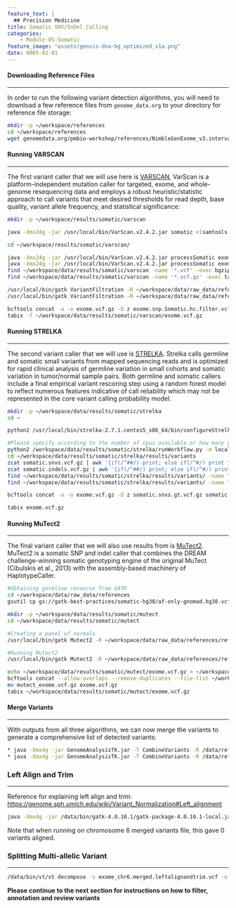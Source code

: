 ```yaml
---
feature_text: |
  ## Precision Medicine
title: Somatic SNV/InDel Calling
categories:
    - Module-05-Somatic
feature_image: "assets/genvis-dna-bg_optimized_v1a.png"
date: 0005-02-01
---
```


#### Downloading Reference Files
__________________________  
In order to run the following variant detection algorithms, you will need to download a few reference files from `genome_data.org` to your directory for reference file storage:

```bash
mkdir -p ~/workspace/references
cd ~/workspace/references
wget genomedata.org/pmbio-workshop/references/NimbleGenExome_v3.interval_list
```

#### Running VARSCAN
__________________________  

The first variant caller that we will use here is [VARSCAN](http://varscan.sourceforge.net/), VarScan is a platform-independent mutation caller for targeted, exome, and whole-genome resequencing data and employs a robust heuristic/statistic approach to call variants that meet desired thresholds for read depth, base quality, variant allele frequency, and statistical significance:
```bash
mkdir -p ~/workspace/results/somatic/varscan

java -Xmx24g -jar /usr/local/bin/VarScan.v2.4.2.jar somatic <(samtools mpileup -l ~/workspace/results/inputs/SeqCap_EZ_Exome_v3_hg38_primary_targets.v2.bed --no-BAQ -f ~/workspace/references/genome/GRCh38_full_analysis_set_plus_decoy_hla.fa ~/workspace/results/align/final/Exome_Norm_sorted_mrkdup_bqsr.bam ~/workspace/results/align/final/Exome_Tumor_sorted_mrkdup_bqsr.bam) ~/workspace/results/somatic/varscan/exome --mpileup 1 --output-vcf

cd ~/workspace/results/somatic/varscan/

java -Xmx24g -jar /usr/local/bin/VarScan.v2.4.2.jar processSomatic exome.snp.vcf exome.snp
java -Xmx24g -jar /usr/local/bin/VarScan.v2.4.2.jar processSomatic exome.indel.vcf exome.indel
find ~/workspace/data/results/somatic/varscan -name '*.vcf' -exec bgzip -f {} \;
find ~/workspace/data/results/somatic/varscan -name '*.vcf.gz' -exec tabix -f {} \;

/usr/local/bin/gatk VariantFiltration -R ~/workspace/data/raw_data/references/GRCh38_full_analysis_set_plus_decoy_hla.fa -V exome.snp.Somatic.vcf.gz --mask exome.snp.Somatic.hc.vcf.gz --mask-name "processSomatic" --filter-not-in-mask -O exome.snp.Somatic.hc.filter.vcf.gz
/usr/local/bin/gatk VariantFiltration -R ~/workspace/data/raw_data/references/GRCh38_full_analysis_set_plus_decoy_hla.fa -V exome.indel.Somatic.vcf.gz --mask exome.indel.Somatic.hc.vcf.gz --mask-name "processSomatic" --filter-not-in-mask -O exome.indel.Somatic.hc.filter.vcf.gz

bcftools concat -a -o exome.vcf.gz -O z exome.snp.Somatic.hc.filter.vcf.gz exome.indel.Somatic.hc.filter.vcf.gz
tabix -f ~/workspace/data/results/somatic/varscan/exome.vcf.gz
```

#### **Running STRELKA**
__________________________  
The second variant caller that we will use is [STRELKA](https://github.com/Illumina/strelka/blob/master/docs/userGuide/README.md). Strelka calls germline and somatic small variants from mapped sequencing reads and is optimized for rapid clinical analysis of germline variation in small cohorts and somatic variation in tumor/normal sample pairs. Both germline and somatic callers include a final empirical variant rescoring step using a random forest model to reflect numerous features indicative of call reliability which may not be represented in the core variant calling probability model.

```bash
mkdir -p ~/workspace/data/results/somatic/strelka
cd ~

python2 /usr/local/bin/strelka-2.7.1.centos5_x86_64/bin/configureStrelkaSomaticWorkflow.py --normalBam=/workspace/data/DNA_alignments/chr6+chr17/final/Exome_Norm_sorted_mrkdup_bqsr.bam --tumorBam=/workspace/data/DNA_alignments/chr6+chr17/final/Exome_Tumor_sorted_mrkdup_bqsr.bam --referenceFasta=/workspace/data/raw_data/references/ref_genome.fa --exome --runDir=/workspace/data/results/somatic/strelka

#Please specify according to the number of cpus available or how many you would like to allocate to this job. In this case, four were given.
python2 /workspace/data/results/somatic/strelka/runWorkflow.py -m local -j 4
cd ~/workspace/data/results/somatic/strelka/results/variants
zcat somatic.snvs.vcf.gz | awk '{if(/^##/) print; else if(/^#/) print "##FORMAT=<ID=GT,Number=1,Type=String,Description=\"Genotype\">\n"$0; else print $1"\t"$2"\t"$3"\t"$4"\t"$5"\t"$6"\t"$7"\t"$8"\tGT:"$9"\t./.:"$10"\t./.:"$11;}' - > somatic.snvs.gt.vcf
zcat somatic.indels.vcf.gz | awk '{if(/^##/) print; else if(/^#/) print "##FORMAT=<ID=GT,Number=1,Type=String,Description=\"Genotype\">\n"$0; else print $1"\t"$2"\t"$3"\t"$4"\t"$5"\t"$6"\t"$7"\t"$8"\tGT:"$9"\t./.:"$10"\t./.:"$11;}' - > somatic.indels.gt.vcf
find ~/workspace/data/results/somatic/strelka/results/variants/ -name "*.vcf" -exec bgzip -f {} \;
find ~/workspace/data/results/somatic/strelka/results/variants/ -name "*.vcf.gz" -exec tabix -f {} \;

bcftools concat -a -o exome.vcf.gz -O z somatic.snvs.gt.vcf.gz somatic.indels.gt.vcf.gz

tabix exome.vcf.gz
```

#### **Running MuTect2**
__________________________
The final variant caller that we will also use results from is [MuTect2](https://software.broadinstitute.org/gatk/documentation/tooldocs/3.8-0/org_broadinstitute_gatk_tools_walkers_cancer_m2_MuTect2.php). MuTect2 is a somatic SNP and indel caller that combines the DREAM challenge-winning somatic genotyping engine of the original MuTect (Cibulskis et al., 2013) with the assembly-based machinery of HaplotypeCaller.

```bash
#Obtaining germline resource from GATK
cd ~/workspace/data/raw_data/references
gsutil cp gs://gatk-best-practices/somatic-hg38/af-only-gnomad.hg38.vcf.gz ./

mkdir -p ~/workspace/data/results/somatic/mutect
cd ~/workspace/data/results/somatic/mutect

#Creating a panel of normals
/usr/local/bin/gatk Mutect2 -R ~/workspace/data/raw_data/references/ref_genome.fa -I ~/workspace/data/DNA_alignments/chr6+chr17/final/Exome_Norm_sorted_mrkdup_bqsr.bam -tumor-sample HCC1395BL_DNA -O Exome_Norm_PON.vcf.gz

#Running Mutect2
/usr/local/bin/gatk Mutect2 -R ~/workspace/data/raw_data/references/ref_genome.fa -I ~/workspace/data/DNA_alignments/chr6+chr17/final/Exome_Tumor_sorted_mrkdup_bqsr.bam -tumor HCC1395_DNA -I ~/workspace/data/DNA_alignments/chr6+chr17/final/Exome_Norm_sorted_mrkdup_bqsr.bam -normal HCC1395BL_DNA --germline-resource ~/workspace/data/raw_data/references/af-only-gnomad.hg38.vcf.gz --af-of-alleles-not-in-resource 0.00003125 --panel-of-normals ~/workspace/data/results/somatic/mutect/Exome_Norm_PON.vcf.gz -O ~/workspace/data/results/somatic/mutect/exome.vcf.gz -L chr6 -L chr17

echo ~/workspace/data/results/somatic/mutect/exome.vcf.gz > ~/workspace/data/results/somatic/mutect/exome_vcf.fof
bcftools concat --allow-overlaps --remove-duplicates --file-list ~/workspace/data/results/somatic/mutect/exome_vcf.fof --output-type z --output ~/workspace/data/results/somatic/mutect/mutect_exome.vcf.gz
mv mutect_exome.vcf.gz exome.vcf.gz
tabix ~/workspace/data/results/somatic/mutect/exome.vcf.gz
```

#### **Merge Variants**
__________________________
With outputs from all three algorithms, we can now merge the variants to generate a comprehensive list of detected variants:
```bash
* java -Xmx4g -jar GenomeAnalysisTK.jar -T CombineVariants -R /data/reference/GRCh38_full_analysis_set_plus_decoy_hla.fa -genotypeMergeOptions UNIQUIFY --variant:varscan /data/varscan/exome.vcf.gz --variant:strelka /data/strelka/exome.vcf.gz --variant:mutect /data/mutect/exome.vcf.gz -o /data/exome.unique.vcf.gz
* java -Xmx4g -jar GenomeAnalysisTK.jar -T CombineVariants -R /data/reference/GRCh38_full_analysis_set_plus_decoy_hla.fa -genotypeMergeOptions PRIORITIZE --rod_priority_list mutect,varscan,strelka --variant:varscan /data/varscan/exome.vcf.gz --variant:strelka strelka/exome.vcf.gz --variant:mutect /data/mutect/exome.vcf.gz -o /data/exome.merged.vcf
```

### **Left Align and Trim**
__________________________
Reference for explaining left align and trim:
https://genome.sph.umich.edu/wiki/Variant_Normalization#Left_alignment
```bash
java -Xmx4g -jar /data/bin/gatk-4.0.10.1/gatk-package-4.0.10.1-local.jar LeftAlignAndTrimVariants -V /data/exome_chr6.merged.vcf -O exome_chr6.merged.leftalignandtrim.vcf -R /data/reference/GRCh38_full_analysis_set_plus_decoy_hla.fa
```

Note that when running on chromosome 6 merged variants file, this gave 0 variants aligned.

### **Splitting Multi-allelic Variant**
__________________________
```bash
/data/bin/vt/vt decompose -s exome_chr6.merged.leftalignandtrim.vcf -o exome_chr6.merged.leftalignandtrim.decomposed.vcf
```

**Please continue to the next section for instructions on how to filter, annotation and review variants**
